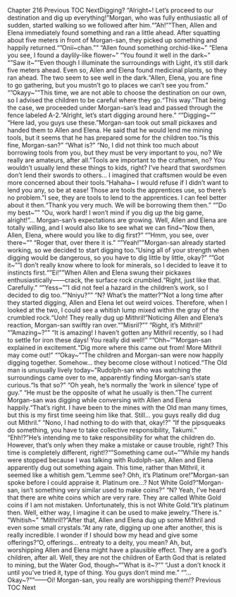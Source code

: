 Chapter 216 Previous TOC NextDigging? “Alright~! Let’s proceed to our destination and dig up everything!”Morgan, who was fully enthusiastic all of sudden, started walking so we followed after him.“”Ah!””Then, Allen and Elena immediately found something and ran a little ahead. After squatting about five meters in front of Morgan-san, they picked up something and happily returned.“”Onii~chan.”” “Allen found something orchid-like~” “Elena you see, I found a daylily-like flower~” “You found it well in the dark~” “”Saw it~””Even though I illuminate the surroundings with Light, it’s still dark five meters ahead. Even so, Allen and Elena found medicinal plants, so they ran ahead. The two seem to see well in the dark.“Allen, Elena, you are fine to go gathering, but you mustn’t go to places we can’t see you from.” “”Okayy~””This time, we are not able to choose the destination on our own, so I advised the children to be careful where they go.“This way.”That being the case, we proceeded under Morgan-san’s lead and passed through the fence labeled A-2.“Alright, let’s start digging around here.” “”Digging~”” “Here lad, you guys use these.”Morgan-san took out small pickaxes and handed them to Allen and Elena. He said that he would lend me mining tools, but it seems that he has prepared some for the children too.“Is this fine, Morgan-san?” “What is?” “No, I did not think too much about borrowing tools from you, but they must be very important to you, no? We really are amateurs, after all.”Tools are important to the craftsmen, no? You wouldn’t usually lend these things to kids, right? I’ve heard that swordsmen don’t lend their swords to others… I imagined that craftsmen would be even more concerned about their tools.“Hahaha~ I would refuse if I didn’t want to lend you any, so be at ease! Those are tools the apprentices use, so there’s no problem.”I see, they are tools to lend to the apprentices. I can feel better about it then.“Thank you very much. We will be borrowing them then.” “”Do my best~”” “Ou, work hard! I won’t mind if you dig up the big game, alright!”… Morgan-san’s expectations are growing. Well, Allen and Elena are totally willing, and I would also like to see what we can find~“Now then, Allen, Elena, where would you like to dig first?” “”Hmm, you see, over there~”” “Roger that, over there it is.” “”Yeah!””Morgan-san already started working, so we decided to start digging too.“Using all of your strength when digging would be dangerous, so you have to dig little by little, okay?” “”Got it~””I don’t really know where to look for minerals, so I decided to leave it to instincts first.“”Ei!””When Allen and Elena swung their pickaxes enthusiastically——crack, the surface rock crumbled.“Right, just like that. Carefully.” “”Yess~””I did not feel a hazard in the children’s work, so I decided to dig too.“”Nniyu?”” “N? What’s the matter?”Not a long time after they started digging, Allen and Elena let out weird voices. Therefore, when I looked at the two, I could see a whitish lump mixed within the gray of the crumbled rock.“Uoh! They really dug up Mithril!”Noticing Allen and Elena’s reaction, Morgan-san swiftly ran over.“”Misril?”” “Right, it’s Mithril!” “”Amazing~?”” “It is amazing! I haven’t gotten any Mithril recently, so I had to settle for iron these days! You really did well!” “”Ohh~””Morgan-san explained in excitement.“Dig more where this came out from! More Mithril may come out!” “”Okay~””The children and Morgan-san were now happily digging together. Somehow… they become close without I noticed.“The Old man is unusually lively today~”Rudolph-san who was watching the surroundings came over to me, apparently finding Morgan-san’s state curious.“Is that so?” “Oh yeah, he’s normally the ‘work in silence’ type of guy.” “He must be the opposite of what he usually is then.”The current Morgan-san was digging while conversing with Allen and Elena happily.“That’s right. I have been to the mines with the Old man many times, but this is my first time seeing him like that. Still… you guys really did dug out Mithril.” “Nono, I had nothing to do with that, okay!?” “If the pipsqueaks do something, you have to take collective responsibility, Takumi.” “Ehh!?”He’s intending me to take responsibility for what the children do. However, that’s only when they make a mistake or cause trouble, right? This time is completely different, right!?“”Something came out~””While my hands were stopped because I was talking with Rudolph-san, Allen and Elena apparently dug out something again. This time, rather than Mithril, it seemed like a whitish gem.“Lemme see? Ohh, it’s Platinum ore!”Morgan-san spoke before I could appraise it. Platinum ore…? Not White Gold?“Morgan-san, isn’t something very similar used to make coins?” “N? Yeah, I’ve heard that there are white coins which are very rare. They are called White Gold coins if I am not mistaken. Unfortunately, this is not White Gold.”It’s platinum then. Well, either way, I imagine it can be used to make jewelry.“There is.” “Whitish~” “Mithril!?”After that, Allen and Elena dug up some Mithril and even some small crystals.“At any rate, digging up one after another, this is really incredible. I wonder if I should bow my head and give some offerings?”O, offerings… entreaty to a deity, you mean? Ah, but, worshipping Allen and Elena might have a plausible effect. They are a god’s children, after all. Well, they are not the children of Earth God that is related to mining, but the Water God, though~“”What is it~?”” “Just a don’t knock it until you’ve tried it, type of thing. You guys don’t mind me.” “”… Okay~?””——Oi! Morgan-san, you really are worshipping them!? Previous TOC Next
